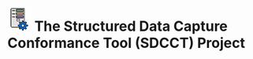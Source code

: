 # ![SDCCT Logo](sdcct-core/src/main/resources/META-INF/sdcct/static/images/sdcct-logo-48x48.png) The Structured Data Capture Conformance Tool (SDCCT) Project

